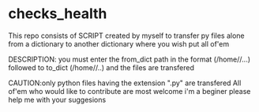 # checks_health
This repo consists of SCRIPT created by myself to transfer py files alone from a dictionary to another dictionary where you wish put all of'em

DESCRIPTION:
you must enter the from_dict path in the format (/home/<username>/...)
followed to to_dict (/home/<username>/..)
 and the files are transfered
  
  CAUTION:only python files having the extension ".py" are transfered
  All of'em who would like to contribute are most welcome i'm a beginer please help me with your
  suggesions
